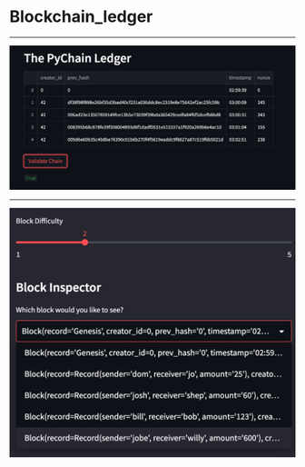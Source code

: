 # Blockchain_ledger
---

![Ledger](./Images/Ledger.png)


---

![Transactions](./Images/Transactions.png)